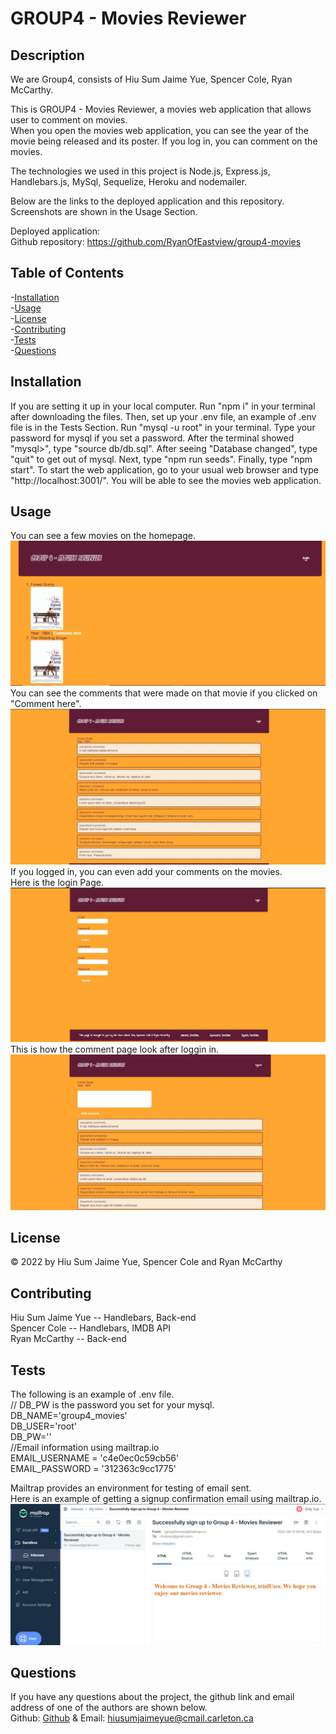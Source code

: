# GROUP4 - Movies Reviewer
                
## Description       
We are Group4, consists of Hiu Sum Jaime Yue, Spencer Cole, Ryan McCarthy.         

This is GROUP4 - Movies Reviewer, a movies web application that allows user to comment on movies.         
When you open the movies web application, you can see the year of the movie being released and its poster. 
If you log in, you can comment on the movies.      

The technologies we used in this project is Node.js, Express.js, Handlebars.js, MySql, Sequelize, Heroku and nodemailer.

Below are the links to the deployed application and this repository. Screenshots are shown in the Usage Section.

Deployed application:         
Github repository: https://github.com/RyanOfEastview/group4-movies

## Table of Contents               
-[Installation](#installation)          
-[Usage](#usage)          
-[License](#license)          
-[Contributing](#contributing)          
-[Tests](#tests)        
-[Questions](#questions)        

## Installation         
If you are setting it up in your local computer. Run "npm i" in your terminal after downloading the files. Then, set up your .env file, an example of .env file is in the Tests Section. Run "mysql -u root" in your terminal. Type your password for mysql if you set a password. After the terminal showed "mysql>", type "source db/db.sql". After seeing "Database changed", type "quit" to get out of mysql. Next, type "npm run seeds". Finally, type "npm start". To start the web application, go to your usual web browser and type "http://localhost:3001/". You will be able to see the movies web application.                

## Usage         
You can see a few movies on the homepage.           
![Homepage Preview](https://github.com/RyanOfEastview/group4-movies/blob/main/screenshots/homepagePreview.jpg "Homepage Preview")          
You can see the comments that were made on that movie if you clicked on "Comment here".            
![comment Preview 1](https://github.com/RyanOfEastview/group4-movies/blob/main/screenshots/singlePost1Preview.jpg "comment Preview 1")                      
If you logged in, you can even add your comments on the movies.                 
Here is the login Page.             
![loginPage Preview](https://github.com/RyanOfEastview/group4-movies/blob/main/screenshots/loginPagePreview.jpg "loginPage Preview")           
This is how the comment page look after loggin in.          
![Comment Preview 2](https://github.com/RyanOfEastview/group4-movies/blob/main/screenshots/singlePost2Preview.jpg "Comment Preview 2")      


## License         
&copy; 2022 by Hiu Sum Jaime Yue, Spencer Cole and Ryan McCarthy         
 
         

## Contributing         
Hiu Sum Jaime Yue -- Handlebars, Back-end          
Spencer Cole  -- Handlebars, IMDB API          
Ryan McCarthy    --  Back-end           

## Tests         
The following is an example of .env file.           
// DB_PW is the password you set for your mysql.           
DB_NAME='group4_movies'           
DB_USER='root'           
DB_PW=''           
//Email information using mailtrap.io           
EMAIL_USERNAME = 'c4e0ec0c59cb56'           
EMAIL_PASSWORD = '312363c9cc1775'           
           
Mailtrap provides an environment for testing of email sent.           
Here is an example of getting a signup confirmation email 
using mailtrap.io.              
![mailtrap Preview](https://github.com/RyanOfEastview/group4-movies/blob/main/screenshots/mailtrapExample.jpg "mailtrap Preview") 


## Questions         
If you have any questions about the project, 
the github link and email address of one of the authors are shown below.                   
Github: [Github](https://github.com/HiuSumJaimeYue) 
& Email: [hiusumjaimeyue@cmail.carleton.ca](mailto:hiusumjaimeyue@cmail.carleton.ca)
